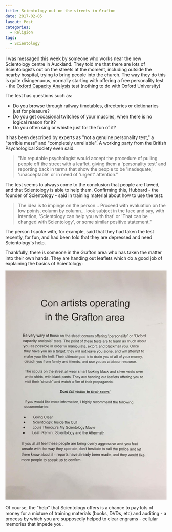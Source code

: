 ```yaml
---
title: Scientology out on the streets in Grafton
date: 2017-02-05
layout: Post
categories:
  - Religion
tags:
  - Scientology
---
```


I was messaged this week by someone who works near the new Scientology centre in Auckland. They told me that there are lots of Scientologists out on the streets at the moment, including outside the nearby hospital, trying to bring people into the church. The way they do this is quite disingenuous, normally starting with offering a free personality test - the [Oxford Capacity Analysis](https://en.wikipedia.org/wiki/Oxford_Capacity_Analysis) test (nothing to do with Oxford University)

<!-- more -->

The test has questions such as:

- Do you browse through railway timetables, directories or dictionaries just for pleasure?
- Do you get occasional twitches of your muscles, when there is no logical reason for it?
- Do you often sing or whistle just for the fun of it?

It has been described by experts as "not a genuine personality test," a "terrible mess" and "completely unreliable". A working party from the British Psychological Society even said:

> "No reputable psychologist would accept the procedure of pulling people off the street with a leaflet, giving them a 'personality test' and reporting back in terms that show the people to be 'inadequate,' 'unacceptable' or in need of 'urgent' attention."

The test seems to always come to the conclusion that people are flawed, and that Scientology is able to help them. Confirming this, Hubbard - the founder of Scientology - said in training material about how to use the test:

> The idea is to impinge on the person... Proceed with evaluation on the low points, column by column... look subject in the face and say, with intention, 'Scientology can help you with that' or 'That can be changed with Scientology', or some similar positive statement."

The person I spoke with, for example, said that they had taken the test recently, for fun, and had been told that they are depressed and need Scientology's help.

Thankfully, there is someone in the Grafton area who has taken the matter into their own hands. They are handing out leaflets which do a good job of explaining the basics of Scientology:

![Flyer](./image1.jpg)

Of course, the "help" that Scientology offers is a chance to pay lots of money for a mixture of training materials (books, DVDs, etc) and auditing - a process by which you are supposedly helped to clear engrams - cellular memories that impede you.
